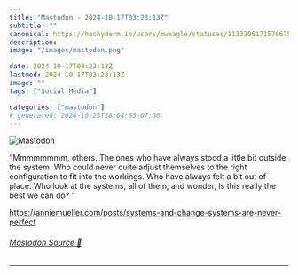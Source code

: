 ```yaml
---
title: "Mastodon - 2024-10-17T03:23:13Z"
subtitle: ""
canonical: https://hachyderm.io/users/mweagle/statuses/113320617157667541
description:
image: "/images/mastodon.png"

date: 2024-10-17T03:23:13Z
lastmod: 2024-10-17T03:23:13Z
image: ""
tags: ["Social Media"]

categories: ["mastodon"]
# generated: 2024-10-23T18:04:53-07:00
---
```

![Mastodon](/images/mastodon.png)

<p>“Mmmmmmmm, others. The ones who have always stood a little bit outside the system. Who could never quite adjust themselves to the right configuration to fit into the workings. Who have always felt a bit out of place. Who look at the systems, all of them, and wonder, Is this really the best we can do? “</p><p><a href="https://anniemueller.com/posts/systems-and-change-systems-are-never-perfect" target="_blank" rel="nofollow noopener noreferrer" translate="no"><span class="invisible">https://</span><span class="ellipsis">anniemueller.com/posts/systems</span><span class="invisible">-and-change-systems-are-never-perfect</span></a></p>


###### [Mastodon Source 🐘](https://hachyderm.io/@mweagle/113320617157667541)

___
